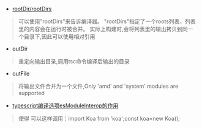 * [rootDir/rootDirs](https://www.tslang.cn/docs/handbook/module-resolution.html#classic)
>可以使用"rootDirs"来告诉编译器。 "rootDirs"指定了一个roots列表，列表里的内容会在运行时被合并。
实际上构建时,会将列表里的输出拷贝到同一个目录下,因此可以使用相对引用

* outDir
>重定向输出目录,调用tsc命令编译后输出的目录

* outFile
>将输出文件合并为一个文件,Only 'amd' and 'system' modules are supported

* [typescript编译选项esModuleInterop的作用](https://blog.csdn.net/juzipidemimi/article/details/103438437)
>使得 可以这样调用：import Koa from 'koa';const koa=new Koa();
